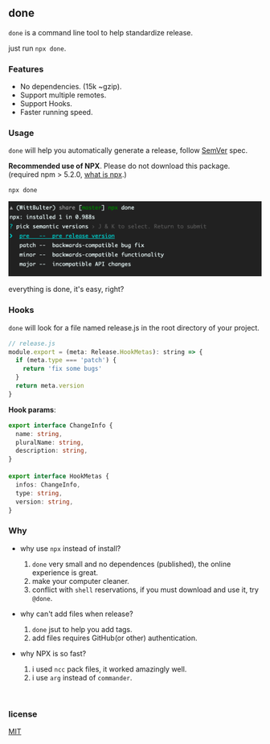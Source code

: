 ## done

`done` is a command line tool to help standardize release.

just run `npx done`.

### Features

- No dependencies. (15k ~gzip).
- Support multiple remotes.
- Support Hooks.
- Faster running speed.

### Usage

`done` will help you automatically generate a release, follow [SemVer](https://semver.org/) spec.

**Recommended use of NPX**. Please do not download this package. (required npm > 5.2.0, [what is npx](https://blog.npmjs.org/post/162869356040/introducing-npx-an-npm-package-runner).)

```bash
npx done
```
![screenshot](screenshot.png)

everything is done, it's easy, right?


### Hooks
`done` will look for a file named release.js in the root directory of your project.


```js
// release.js
module.export = (meta: Release.HookMetas): string => {
  if (meta.type === 'patch') {
    return 'fix some bugs'
  }
  return meta.version
}
```

**Hook params**:

```ts
export interface ChangeInfo {
  name: string,
  pluralName: string,
  description: string,
}

export interface HookMetas {
  infos: ChangeInfo,
  type: string,
  version: string,
}
```

### Why

- why use `npx` instead of install?
    1. `done` very small and no dependences (published), the online experience is great. 
    2. make your computer cleaner.
    3. conflict with `shell` reservations, if you must download and use it, try `@done`.
    
- why can't add files when release?
    1. `done` jsut to help you add tags.
    2. add files requires GitHub(or other) authentication.
    
- why NPX is so fast?
    1. i used `ncc` pack files, it worked amazingly well.
    2. i use `arg` instead of `commander`.

<br/>

### license
[MIT](LICENSE)
